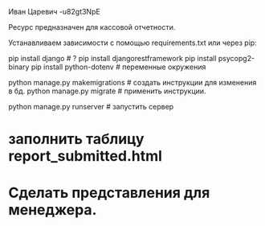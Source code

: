 Иван Царевич   -u82gt3NpE

Ресурс предназначен для кассовой отчетности. 

Устанавливаем зависимости c помощью requirements.txt или через pip:  

pip install django  # ?
pip install djangorestframework
pip install psycopg2-binary
pip install python-dotenv  # переменные окружения

python manage.py makemigrations  # создать инструкции для изменения в бд.
python manage.py migrate  # применить инструкции.

python manage.py runserver  # запустить сервер

# заполнить таблицу report_submitted.html
# Сделать представления для менеджера.